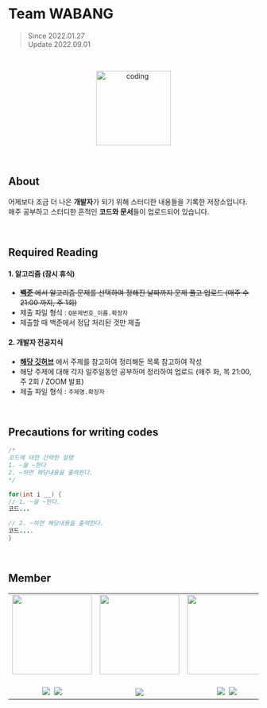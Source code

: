 # Team WABANG

> Since 2022.01.27<br>
> Update 2022.09.01

<br>

<p align="center">
  <img src="https://user-images.githubusercontent.com/66001046/152260938-51b1334f-297f-4092-8f37-f02dc9cd3a07.png" alt="coding" width="150px" />
</p>

<br>

## About
어제보다 조금 더 나은 **개발자**가 되기 위해 스터디한 내용들을 기록한 저장소입니다.<br>
매주 공부하고 스터디한 흔적인 **코드와 문서**들이 업로드되어 있습니다.

<br>

## Required Reading

#### 1. 알고리즘 (잠시 휴식)
- ~~[**백준**](https://www.acmicpc.net/) 에서 알고리즘 문제를 선택하여 정해진 날짜까지 문제 풀고 업로드 (매주 수 21:00 까지, 주 1회)~~
- 제출 파일 형식 : `Q문제번호_이름.확장자`
- 제출할 때 백준에서 정답 처리된 것만 제출

#### 2. 개발자 전공지식
- [**해당 깃허브**](https://github.com/gyoogle/tech-interview-for-developer) 에서 주제를 참고하여 정리해둔 목록 참고하여 작성
- 해당 주제에 대해 각자 일주일동안 공부하며 정리하여 업로드 (매주 화, 목 21:00, 주 2회 / ZOOM 발표)
- 제출 파일 형식 : `주제명.확장자`

<br>

## Precautions for writing codes
```java
/*
코드에 대한 간략한 설명
1. ~을 ~한다
2. ~하면 해당내용을 출력한다.
*/

for(int i __) {
// 1. ~을 ~한다.
코드...

// 2. ~하면 해당내용을 출력한다.
코드....
}
```

<br>

## Member
<table align="center">
	<tr>
		<td><img src="https://github.com/yuuulya.png" width="160"></td>
		<td><img src="https://github.com/martin1341.png" width="160"></td>
		<td><img src="https://github.com/jihye-12.png" width="160"></td>
		<td><img src="https://github.com/minah13.png" width="160"></td>
		<td><img src="https://github.com/bohongu.png" width="160"></td>
		<td><img src="https://github.com/tkdalsgks.png" width="160"></td>
	</tr>
	<tr>
		<td align="center"><br>
		<a href="https://github.com/yuuulya"><img src="https://img.shields.io/badge/GitHub-181717?style=flat&logo=github&logoColor=white" /></a>&nbsp;
		<a href="https://bluepinetree.tistory.com"><img src="https://img.shields.io/badge/Blog-ED1C24?style=flat&logo=bitdefender&logoColor=white" /></a>
		</td>
		<td  align="center"><br>
		<a href="https://github.com/martin1341"><img src="https://img.shields.io/badge/GitHub-181717?style=flat&logo=github&logoColor=white" /></a>
		</td>
		<td align="center"><br>
		<a href="https://github.com/jihye-12"><img src="https://img.shields.io/badge/GitHub-181717?style=flat&logo=github&logoColor=white" /></a>&nbsp;
		<a href="https://wisecodinglife.tistory.com"><img src="https://img.shields.io/badge/Blog-ED1C24?style=flat&logo=bitdefender&logoColor=white" /></a>
		</td>
		<td  align="center"><br>
		<a href="https://github.com/minah13"><img src="https://img.shields.io/badge/GitHub-181717?style=flat&logo=github&logoColor=white" /></a>
		</td>
		<td align="center"><br>
		<a href="https://github.com/bohongu"><img src="https://img.shields.io/badge/GitHub-181717?style=flat&logo=github&logoColor=white" /></a>&nbsp;
		<a href="https://bohongu.tistory.com"><img src="https://img.shields.io/badge/Blog-ED1C24?style=flat&logo=bitdefender&logoColor=white" /></a>
		</td>
		<td align="center"><br>
		<a href="https://github.com/tkdalsgks"><img src="https://img.shields.io/badge/GitHub-181717?style=flat&logo=github&logoColor=white" /></a>&nbsp;
		<a href="https://tkdalsgks.github.io"><img src="https://img.shields.io/badge/Blog-ED1C24?style=flat&logo=bitdefender&logoColor=white" /></a>
		</td>
	</tr>
</table>

<br>
